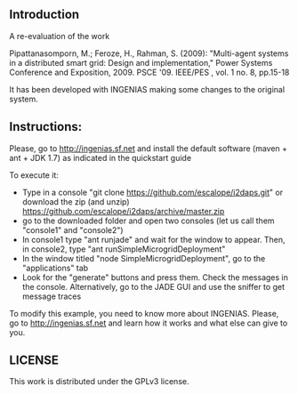 Introduction
-----------
A re-evaluation of the work

Pipattanasomporn, M.; Feroze, H., Rahman, S. (2009): "Multi-agent systems in a distributed smart grid: Design and implementation," Power Systems Conference and Exposition, 2009. PSCE '09. IEEE/PES , vol. 1 no. 8, pp.15-18

It has been developed with INGENIAS making some changes to the original system. 

Instructions:
-----------
Please, go to http://ingenias.sf.net and install the default software (maven + ant + JDK 1.7) as indicated in the quickstart guide

To execute it: 

- Type in a console "git clone https://github.com/escalope/i2daps.git" or download the zip (and unzip) https://github.com/escalope/i2daps/archive/master.zip
- go to the downloaded folder and open two consoles (let us call them "console1" and "console2")
- In console1 type "ant runjade" and wait for the window to appear. Then,  in console2, type "ant runSimpleMicrogridDeployment"
- In the window titled "node SimpleMicrogridDeployment", go to the "applications" tab
- Look for the "generate" buttons and press them. Check the messages in the console. Alternatively, go to the JADE GUI and use the sniffer to get message traces

To modify this example, you need to know more about INGENIAS. Please, go to http://ingenias.sf.net and learn how it works and what else can give to you.

LICENSE
------

This work is distributed under the GPLv3 license.


